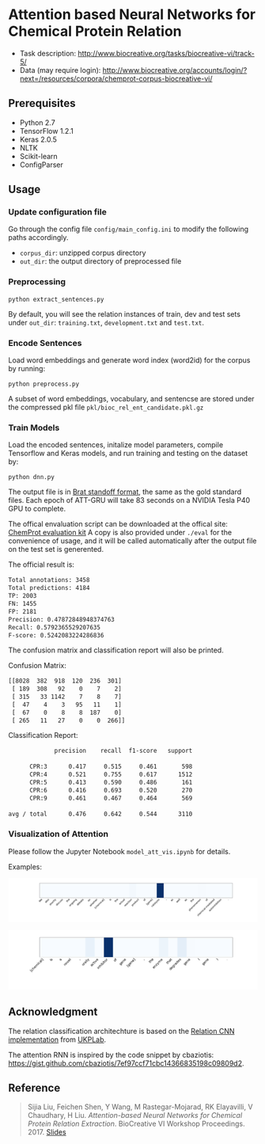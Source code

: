 # Attention based Neural Networks for Chemical Protein Relation

* Task description: http://www.biocreative.org/tasks/biocreative-vi/track-5/
* Data (may require login): http://www.biocreative.org/accounts/login/?next=/resources/corpora/chemprot-corpus-biocreative-vi/


## Prerequisites

* Python 2.7
* TensorFlow 1.2.1
* Keras 2.0.5
* NLTK
* Scikit-learn
* ConfigParser

## Usage

### Update configuration file
 Go through the config file `config/main_config.ini` to modify the
 following paths
 accordingly.
 * `corpus_dir`: unzipped corpus directory
 * `out_dir`: the output directory of preprocessed file

### Preprocessing
```
python extract_sentences.py
```

By default, you will see the relation instances of train, dev and test
sets under `out_dir`: `training.txt`, `development.txt` and `test.txt`.

### Encode Sentences

Load word embeddings and generate word index (word2id) for the corpus by
 running:
```
python preprocess.py
```

A subset of word embeddings, vocabulary, and sentencse are stored under
the compressed pkl file
 `pkl/bioc_rel_ent_candidate.pkl.gz`

### Train Models

Load the encoded sentences, initalize model parameters, compile
Tensorflow and Keras models, and run training and testing on
the dataset by:

```
python dnn.py
```

The output file is in [Brat standoff format](http://brat.nlplab.org/standoff.html),
the same as the gold standard files. Each epoch of ATT-GRU will take 83
seconds on a NVIDIA Tesla P40 GPU to complete.


The offical envaluation script can be downloaded at the offical site:
 [ChemProt evaluation kit](http://www.biocreative.org/media/store/files/2017/evaluation-kit.zip)
A copy is also provided under `./eval` for the convenience of usage, and it will be called
automatically after the output file on the test set is generented.

The official result is:

```
Total annotations: 3458
Total predictions: 4184
TP: 2003
FN: 1455
FP: 2181
Precision: 0.47872848948374763
Recall: 0.5792365529207635
F-score: 0.5242083224286836
```

The confusion matrix and classification report will also be printed.

Confusion Matrix:
```
[[8028  382  918  120  236  301]
 [ 189  308   92    0    7    2]
 [ 315   33 1142    7    8    7]
 [  47    4    3   95   11    1]
 [  67    0    8    8  187    0]
 [ 265   11   27    0    0  266]]
```
Classification Report:
```
             precision    recall  f1-score   support

      CPR:3      0.417     0.515     0.461       598
      CPR:4      0.521     0.755     0.617      1512
      CPR:5      0.413     0.590     0.486       161
      CPR:6      0.416     0.693     0.520       270
      CPR:9      0.461     0.467     0.464       569

avg / total      0.476     0.642     0.544      3110
```

### Visualization of Attention

Please follow the Jupyter Notebook `model_att_vis.ipynb` for details.

Examples:

![attention-vis-6](png_examples/6.png?raw=true "Examples-6")

![attention-vis-96](png_examples/96.png?raw=true "Examples-96")



## Acknowledgment

The relation classification architechture is based on the
 [Relation CNN implementation](https://github.com/UKPLab/deeplearning4nlp-tutorial/tree/master/2017-07_Seminar/Session%203%20-%20Relation%20CNN)
from [UKPLab](https://github.com/UKPLab).

The attention RNN is inspired by the code snippet by cbaziotis: https://gist.github.com/cbaziotis/7ef97ccf71cbc14366835198c09809d2.

## Reference

> Sijia Liu, Feichen Shen, Y Wang, M Rastegar-Mojarad, RK Elayavilli, V Chaudhary, H Liu. *Attention-based Neural Networks for Chemical Protein Relation Extraction*. BioCreative VI Workshop Proceedings. 2017. [Slides](http://www.acsu.buffalo.edu/~sijialiu/uploads/slides_bioc_17.pdf)
